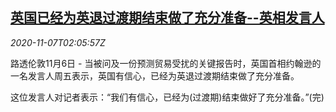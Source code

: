 <!--1604715796000-->
[英国已经为英退过渡期结束做了充分准备--英相发言人](https://cn.reuters.com/article/uk-brexit-preparation-1107-idCNKBS27N02S)
------

<div><i>2020-11-07T02:05:57Z</i></div><p>路透伦敦11月6日 - 当被问及一份预测贸易受扰的关键报告时，英国首相约翰逊的一名发言人周五表示，英国有信心，已经为英退过渡期结束做了充分准备。</p><p>这位发言人对记者表示：“我们有信心，已经为(过渡期)结束做好了充分准备。”(完)</p>
